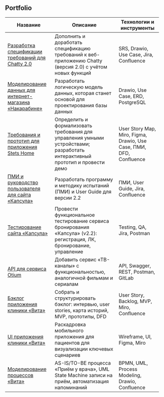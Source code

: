 ## Portfolio

| Название | Описание | Технологии и инструменты |
|---|---|---|
| [Разработка спецификации требований для Chatty 2.0](https://github.com/boxkzn/portfolio_akimov_e/tree/1ef3af05c07011c3e312a29902dbf8b88e18d1ab/chatty) | Дополнить и доработать спецификацию требований к веб-приложению Chatty (версия 2.0) с учётом новых функций | SRS, Drawio, Use Case, Jira, Confluence |
| [Моделирование данных для интернет-магазина «Накарабине»](https://github.com/boxkzn/portfolio_akimov_e/tree/1ef3af05c07011c3e312a29902dbf8b88e18d1ab/nakarabine) | Разработать логическую модель данных, которая станет основой для проектирования базы данных | Drawio, Use Case, ERD, PostgreSQL |
| [Требования и прототип для приложения Stets Home](https://github.com/boxkzn/portfolio_akimov_e/tree/1ef3af05c07011c3e312a29902dbf8b88e18d1ab/stats-home) | Определить и формализовать требования для управления умными устройствами; разработать интерактивный прототип и провести демо | User Story Map, Miro, Figma, Drawio, Use Case, ПМИ, DFD, Confluence |
| [ПМИ и руководство пользователя для сайта «Капсула»](https://github.com/boxkzn/portfolio_akimov_e/tree/628e62de7bba8da92677c6421f9a61b66c3da6e6/capsula) | Разработать программу и методику испытаний (ПМИ) и User Guide для версии 2.2 | ПМИ, User Guide, Jira, Confluence |
| [Тестирование сайта «Капсула»](https://github.com/boxkzn/portfolio_akimov_e/tree/628e62de7bba8da92677c6421f9a61b66c3da6e6/capsula#%D0%BF%D1%80%D0%BE%D0%B5%D0%BA%D1%82-%D1%82%D0%B5%D1%81%D1%82%D0%B8%D1%80%D0%BE%D0%B2%D0%B0%D0%BD%D0%B8%D0%B5-%D1%81%D0%B0%D0%B9%D1%82%D0%B0-%D0%BA%D0%B0%D0%BF%D1%81%D1%83%D0%BB%D0%B0) | Провести функциональное тестирование сервиса бронирования «Капсула» (v2.2): регистрация, ЛК, бронирование, управление | Testing, QA, Jira, Postman |
| [API для сервиса Otium](https://github.com/boxkzn/portfolio_akimov_e/tree/97b74fc2265090710a06085ceeaa76cdc94b166f/otium) | Добавить сервис «ТВ-каналы» с функциональностью, аналогичной фильмам и сериалам | API, Swagger, REST, Postman, GitLab |
| [Бэклог приложения клиники «Вита»](https://github.com/boxkzn/portfolio_akimov_e/blob/97b74fc2265090710a06085ceeaa76cdc94b166f/vita/README.md#бэклог-приложения) | Собрать и структурировать бэклог: интервью, user stories, карта историй, MVP, прототипы, DFD | User Story, Backlog, MVP, Miro, Confluence |
| [UI приложения клиники «Вита»](https://github.com/boxkzn/portfolio_akimov_e/blob/97b74fc2265090710a06085ceeaa76cdc94b166f/vita/README.md#пользовательский-интерфейс) | Раскадровка мобильного приложения для пациентов для визуализации ключевых сценариев | Wireframe, UI, Figma, Miro |
| [Моделирование процессов «Вита»](https://github.com/boxkzn/portfolio_akimov_e/blob/97b74fc2265090710a06085ceeaa76cdc94b166f/vita/README.md#моделирование-процессов) | AS-IS/TO-BE процесса «Приём у врача», UML State Machine записи на приём, автоматизация напоминаний | BPMN, UML, Process Modeling, Drawio, Confluence |
